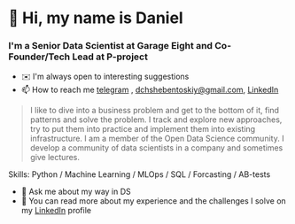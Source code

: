 # 👋 Hi, my name is **Daniel**
### I'm a Senior Data Scientist at Garage Eight and Co-Founder/Tech Lead at P-project


- ✉️ I'm always open to interesting suggestions
- 📫 How to reach me [telegram](https://t.me/daniechsh) , dchshebentoskiy@gmail.com, [LinkedIn](https://www.linkedin.com/in/daniel-chsh/)

> I like to dive into a business problem and get to the bottom of it, find patterns and solve the problem. I track and explore new approaches, try to put them into practice and implement them into existing infrastructure. I am a member of the Open Data Science community. I develop a community of data scientists in a company and sometimes give lectures.
 
Skills: Python / Machine Learning / MLOps / SQL / Forcasting / AB-tests 


- 💬 Ask me about my way in DS 
- 📌 You can read more about my experience and the challenges I solve on my [LinkedIn](https://www.linkedin.com/in/daniel-chsh/) profile 
